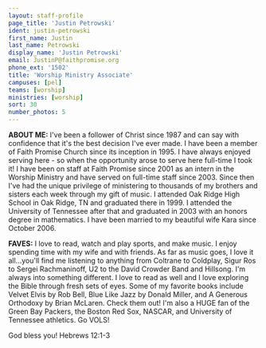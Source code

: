 ```yaml
---
layout: staff-profile
page_title: 'Justin Petrowski'
ident: justin-petrowski
first_name: Justin
last_name: Petrowski
display_name: 'Justin Petrowski'
email: JustinP@faithpromise.org
phone_ext: '1502'
title: 'Worship Ministry Associate'
campuses: [pel]
teams: [worship]
ministries: [worship]
sort: 30
number_photos: 5
---
```


<strong>ABOUT ME:</strong>
I've been a follower of Christ since 1987 and can say with confidence that it's the best decision I've ever made. I have been a member of Faith Promise Church since its inception in 1995. I have always enjoyed serving here - so when the opportunity arose to serve here full-time I took it! I have been on staff at Faith Promise since 2001 as an intern in the Worship Ministry and have served on full-time staff since 2003. Since then I've had the unique privilege of ministering to thousands of my brothers and sisters each week through my gift of music. I attended Oak Ridge High School in Oak Ridge, TN and graduated there in 1999. I attended the University of Tennessee after that and graduated in 2003 with an honors degree in mathematics. I have been married to my beautiful wife Kara since October 2006.

<strong>FAVES:</strong>
I love to read, watch and play sports, and make music. I enjoy spending time with my wife and with friends. As far as music goes, I love it all...you'll find me listening to anything from Coltrane to Coldplay, Sigur Ros to Sergei Rachmaninoff, U2 to the David Crowder Band and Hillsong. I'm always into something different. I love to read as well and I love exploring the Bible through fresh sets of eyes. Some of my favorite books include Velvet Elvis by Rob Bell, Blue Like Jazz by Donald Miller, and A Generous Orthodoxy by Brian McLaren. Check them out! I'm also a HUGE fan of the Green Bay Packers, the Boston Red Sox, NASCAR, and University of Tennessee athletics. Go VOLS!

God bless you!
Hebrews 12:1-3